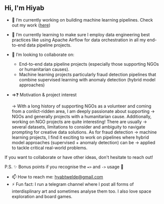 ## Hi, I'm Hiyab 

- 🔭 I’m currently working on building machine learning pipelines. Check out my work (<a href="">here</a>)
- 🌱 I’m currently learning to make sure I employ data engineering best practices like using Apache Airflow for data orchestration in all my end-to-end data pipeline projects.
- 👯 I’m looking to collaborate on:
   - End-to-end data pipeline projects (especially those supporting NGOs or humanitarian causes).
   - Machine learning projects particularly fraud detection pipelines that combine supervised learning with anomaly detection (hybrid model approaches)

- =>❓ Motivation & project interest

  -> With a long history of supporting NGOs as a volunteer and coming from a conlict-ridden area, I am deeply passionate about supporting
 -> NGOs and generally projects with a humanitarian cause. Additionally, working on NGO projects are quite interesting! There are usually
-> several datasets, limitations to consider and ambiguity to navigate prompting for creative data solutions. As for fraud detection
-> machine learning projects, I find it exciting to work on pipelines where hybrid model approaches (supervised + anomaly detection) can be
-> applied to tackle critical real-world problems.

If you want to collaborate or have other ideas, don't hesitate to reach out! 

P.S. ✨ Bonus points if you recognise the `=>` and `->` usage 👀

- 📫 How to reach me: hyabtwelde@gmail.com
- ⚡ Fun fact: I run a telegram channel where I post all forms of interdisplinary art and sometimes analyse them too. I also love space exploration and board games.
<!--
**hiyab-t/hiyab-t** is a ✨ _special_ ✨ repository because its `README.md` (this file) appears on your GitHub profile.

Here are some ideas to get you started:

- 🔭 I’m currently working on ...
- 🌱 I’m currently learning ...
- 👯 I’m looking to collaborate on ...
- 🤔 I’m looking for help with ...
- 💬 Ask me about ...
- 📫 How to reach me: ...
- 😄 Pronouns: ...
- ⚡ Fun fact: ...
-->

